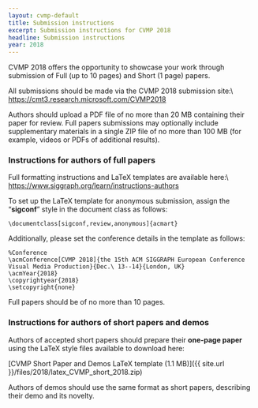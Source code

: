 ```yaml
---
layout: cvmp-default
title: Submission instructions
excerpt: Submission instructions for CVMP 2018
headline: Submission instructions
year: 2018
---
```


<!-- ### Paper submission -->

CVMP 2018 offers the opportunity to showcase your work through submission of Full (up to 10 pages) and Short (1 page) papers.

All submissions should be made via the CVMP 2018 submission site:\\
<https://cmt3.research.microsoft.com/CVMP2018>

Authors should upload a PDF file of no more than 20 MB containing their paper for review. Full papers submissions may optionally include supplementary materials in a single ZIP file of no more than 100 MB (for example, videos or PDFs of additional results).

### Instructions for authors of full papers

Full formatting instructions and LaTeX templates are available here:\\
<https://www.siggraph.org/learn/instructions-authors>

To set up the LaTeX template for anonymous submission, assign the “**sigconf**” style in the document class as follows:

```
\documentclass[sigconf,review,anonymous]{acmart}
```

Additionally, please set the conference details in the template as follows:

```
%Conference
\acmConference[CVMP 2018]{the 15th ACM SIGGRAPH European Conference
Visual Media Production}{Dec.\ 13--14}{London, UK}
\acmYear{2018}
\copyrightyear{2018}
\setcopyright{none}
```

Full papers should be of no more than 10 pages.

### Instructions for authors of short papers and demos

Authors of accepted short papers should prepare their **one-page paper** using the LaTeX style files available to download here:

[CVMP Short Paper and Demos LaTeX template (1.1 MB)]({{ site.url }}/files/2018/latex_CVMP_short_2018.zip)

Authors of demos should use the same format as short papers, describing their demo and its novelty.
